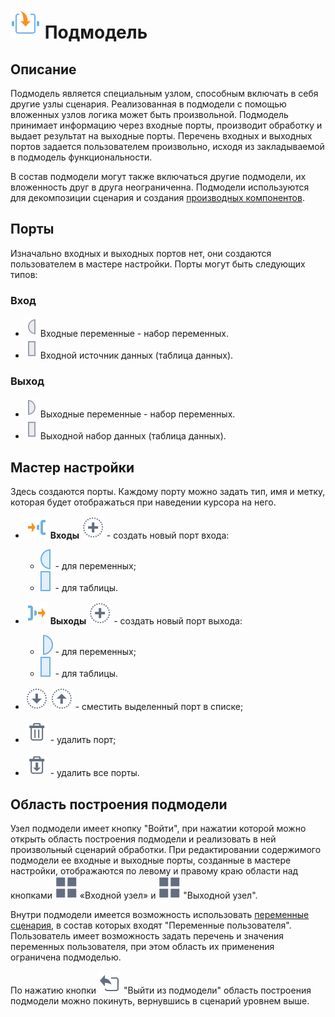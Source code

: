 # ![](../../media/app/icons/vendors/modelgeneric.svg) Подмодель

## Описание

Подмодель является специальным узлом, способным включать в себя другие узлы сценария. Реализованная в подмодели с помощью вложенных узлов логика может быть произвольной. Подмодель принимает информацию через входные порты, производит обработку и выдает результат на выходные порты. Перечень входных и выходных портов задается пользователем произвольно, исходя из закладываемой в подмодель функциональности.

В состав подмодели могут также включаться другие подмодели, их вложенность друг в друга неограниченна. Подмодели используются для декомпозиции сценария и создания [производных компонентов](../../scenario/derived_component.md).

## Порты

Изначально входных и выходных портов нет, они создаются пользователем в мастере настройки. Порты могут быть следующих типов:

### Вход

* ![](../../media/app/icons/ports/input-variable-inactive.svg) Входные переменные - набор переменных.
* ![](../../media/app/icons/ports/table-inactive.svg) Входной источник данных (таблица данных).

### Выход

* ![](../../media/app/icons/ports/output-variable-inactive.svg) Выходные переменные - набор переменных.
* ![](../../media/app/icons/ports/table-inactive.svg) Выходной набор данных (таблица данных).

## Мастер настройки

Здесь создаются порты. Каждому порту можно задать тип, имя и метку, которая будет отображаться при наведении курсора на него.

* ![](../../media/app/icons/system-object-18/system-object-default-09.svg)  **Входы** ![](../../media/app/icons/toolbar-18/toolbar-18-27.svg) - создать новый порт входа:
  * ![](../../media/app/icons/ports/input-variable-hover.svg) - для переменных;
  * ![](../../media/app/icons/ports/table-hover.svg) - для таблицы.

* ![](../../media/app/icons/system-object-18/system-object-default-10.svg)  **Выходы** ![](../../media/app/icons/toolbar-18/toolbar-18-27.svg) - создать новый порт выхода:
  * ![](../../media/app/icons/ports/output-variable-hover.svg) - для переменных;
  * ![](../../media/app/icons/ports/table-hover.svg) - для таблицы.

* ![](../../media/app/icons/toolbar-18/down.svg) ![](../../media/app/icons/toolbar-18/top.svg) - сместить выделенный порт в списке;

* ![](../../media/app/icons/toolbar-18/toolbar-18-8.svg) - удалить порт;

* ![](../../media/app/icons/toolbar-18/toolbar-18-127.svg) - удалить все порты.

## Область построения подмодели

Узел подмодели имеет кнопку "Войти", при нажатии которой можно открыть область построения подмодели и реализовать в ней произвольный сценарий обработки. При редактировании содержимого подмодели ее входные и выходные порты, созданные в мастере настройки, отображаются по левому и правому краю области над кнопками ![](../../media/app/icons/toolbar-18/variables-01.svg)  «Входной узел» и ![](../../media/app/icons/toolbar-18/variables-01.svg) "Выходной узел".

Внутри подмодели имеется возможность использовать [переменные сценария](../../scenario/variables/variables.md), в состав которых входят "Переменные пользователя". Пользователь имеет возможность задать перечень и значения переменных пользователя, при этом область их применения ограничена подмоделью.

По нажатию кнопки ![](../../media/app/icons/toolbar-18/back.svg) "Выйти из подмодели" область построения подмодели можно покинуть, вернувшись в сценарий уровнем выше.
